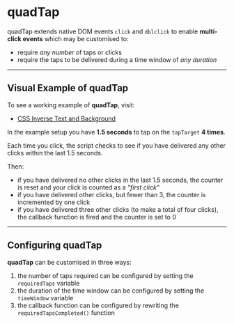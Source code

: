 # quadTap
quadTap extends native DOM events `click` and `dblclick` to enable **multi-click events** which may be customised to:

 - require _any number_ of taps or clicks
 - require the taps to be delivered during a time window of _any duration_
 
 ______
 
## Visual Example of quadTap

To see a working example of **quadTap**, visit:

 - <a href="https://htmlpreview.github.io/?https://htmlpreview.github.io/?https://github.com/RouninMedia/quadTap/blob/master/all-in-one-quadtap.html" title="CSS Inverse Text and Background" target="_blank">CSS Inverse Text and Background</a>
 
In the example setup you have **1.5 seconds** to tap on the `tapTarget` **4 times**.

Each time you click, the script checks to see if you have delivered any other clicks within the last 1.5 seconds.

Then:

 - if you have delivered no other clicks in the last 1.5 seconds, the counter is reset and your click is counted as a _"first click"_
 - if you have delivered other clicks, but fewer than 3, the counter is incremented by one click
 - if you have delivered three other clicks (to make a total of four clicks), the callback function is fired and the counter is set to 0

______

## Configuring quadTap

**quadTap** can be customised in three ways:

 1. the number of taps required can be configured by setting the `requiredTaps` variable
 2. the duration of the time window can be configured by setting the `timeWindow` variable
 3. the callback function can be configured by rewriting the `requiredTapsCompleted()` function
